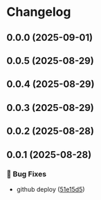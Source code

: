 # Changelog

## 0.0.0 (2025-09-01)

## 0.0.5 (2025-08-29)

## 0.0.4 (2025-08-29)

## 0.0.3 (2025-08-29)

## 0.0.2 (2025-08-28)

## 0.0.1 (2025-08-28)

### 🐛 Bug Fixes

- github deploy ([51e15d5](https://github.com/oondemand/cst-omie-sorocaba-frontend/commit/51e15d50fa2b99f89b3e19057a1282313f3ef656))
